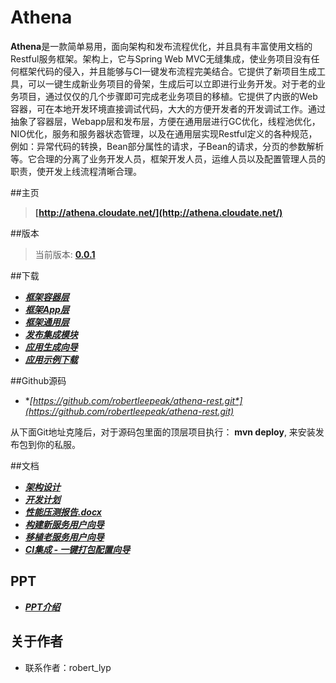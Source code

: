# Athena

**Athena**是一款简单易用，面向架构和发布流程优化，并且具有丰富使用文档的Restful服务框架。架构上，它与Spring Web MVC无缝集成，使业务项目没有任何框架代码的侵入，并且能够与CI一键发布流程完美结合。它提供了新项目生成工具，可以一键生成新业务项目的骨架，生成后可以立即进行业务开发。对于老的业务项目，通过仅仅的几个步骤即可完成老业务项目的移植。它提供了内嵌的Web容器，可在本地开发环境直接调试代码，大大的方便开发者的开发调试工作。通过抽象了容器层，Webapp层和发布层，方便在通用层进行GC优化，线程池优化，NIO优化，服务和服务器状态管理，以及在通用层实现Restful定义的各种规范，例如：异常代码的转换，Bean部分属性的请求，子Bean的请求，分页的参数解析等。它合理的分离了业务开发人员，框架开发人员，运维人员以及配置管理人员的职责，使开发上线流程清晰合理。

##主页

>**[http://athena.cloudate.net/](http://athena.cloudate.net/)**

##版本

>当前版本: **[0.0.1](http://athena.cloudate.net/)**

##下载

- **[*框架容器层*](http://athena.cloudate.net/athena/athena-rest-container-0.0.1.jar)**
- **[*框架App层*](http://athena.cloudate.net/athena/athena-rest-webapp-0.0.1.jar)**
- **[*框架通用层*](http://athena.cloudate.net/athena/athena-rest-comm-0.0.1.jar)**
- **[*发布集成模块*](http://athena.cloudate.net/athena/athena-rest-build-0.0.1-bin.tar.gz)**
- **[*应用生成向导*](http://athena.cloudate.net/athena/athena-rest-wizard-0.0.1-bin.zip)**
- **[*应用示例下载*](http://athena.cloudate.net/athena/athena-example-rest-0.0.1.tar.gz)**


##Github源码

- **[*https://github.com/robertleepeak/athena-rest.git*](https://github.com/robertleepeak/athena-rest.git)**

从下面Git地址克隆后，对于源码包里面的顶层项目执行： **mvn deploy**, 来安装发布包到你的私服。

##文档

- ***<a href="http://athena.cloudate.net/athena/Restful服务框架(Athena) - 架构设计.docx">架构设计</a>***
- ***<a href="http://athena.cloudate.net/athena/Restful服务框架(Athena) - 开发计划.xlsx">开发计划</a>***
- ***<a href="http://athena.cloudate.net/athena/Restful服务框架(Athena) - 性能压测报告.docx">性能压测报告.docx</a>***
- ***<a href="http://athena.cloudate.net/athena/Restful服务框架(Athena) - 构建新服务用户向导.docx">构建新服务用户向导</a>***
- ***<a href="http://athena.cloudate.net/athena/Restful服务框架(Athena) - 移植老服务用户向导.docx">移植老服务用户向导</a>***
- ***<a href="http://athena.cloudate.net/athena/Restful服务框架(Athena) - CI集成 - 一键打包配置向导.docx">CI集成 - 一键打包配置向导</a>***

## PPT
- ***<a href="http://athena.cloudate.net/athena/Restful服务框架(Athena) - 介绍 - 李艳鹏.pptx">PPT介绍</a>***



## 关于作者
- 联系作者：robert_lyp 
